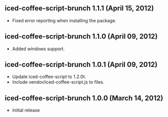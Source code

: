 ## iced-coffee-script-brunch 1.1.1 (April 15, 2012)
* Fixed error reporting when installing the package.

## iced-coffee-script-brunch 1.1.0 (April 09, 2012)
* Added windows support.

## iced-coffee-script-brunch 1.0.1 (April 09, 2012)
* Update iced-coffee-script to 1.2.0t.
* Include vendor/iced-coffee-script.js to files.

## iced-coffee-script-brunch 1.0.0 (March 14, 2012)
* Initial release
